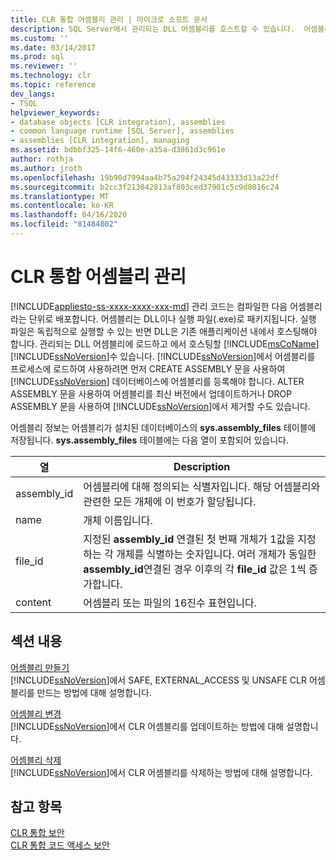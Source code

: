 ```yaml
---
title: CLR 통합 어셈블리 관리 | 마이크로 소프트 문서
description: SQL Server에서 관리되는 DLL 어셈블리를 호스트할 수 있습니다.  어셈블리를 등록, 변경 및 삭제하고 관련 파일 및 사용 권한을 관리할 수도 있습니다.
ms.custom: ''
ms.date: 03/14/2017
ms.prod: sql
ms.reviewer: ''
ms.technology: clr
ms.topic: reference
dev_langs:
- TSQL
helpviewer_keywords:
- database objects [CLR integration], assemblies
- common language runtime [SQL Server], assemblies
- assemblies [CLR integration], managing
ms.assetid: bdbbf325-14f6-460e-a35a-d3861d3c961e
author: rothja
ms.author: jroth
ms.openlocfilehash: 19b90d7994aa4b75a294f24345d43333d13a22df
ms.sourcegitcommit: b2cc3f213042813af803ced37901c5c9d8016c24
ms.translationtype: MT
ms.contentlocale: ko-KR
ms.lasthandoff: 04/16/2020
ms.locfileid: "81484802"
---
```

# <a name="managing-clr-integration-assemblies"></a>CLR 통합 어셈블리 관리
[!INCLUDE[appliesto-ss-xxxx-xxxx-xxx-md](../../../includes/appliesto-ss-xxxx-xxxx-xxx-md.md)]
  관리 코드는 컴파일한 다음 어셈블리라는 단위로 배포합니다. 어셈블리는 DLL이나 실행 파일(.exe)로 패키지됩니다. 실행 파일은 독립적으로 실행할 수 있는 반면 DLL은 기존 애플리케이션 내에서 호스팅해야 합니다. 관리되는 DLL 어셈블리에 로드하고 에서 호스팅할 [!INCLUDE[msCoName](../../../includes/msconame-md.md)] [!INCLUDE[ssNoVersion](../../../includes/ssnoversion-md.md)]수 있습니다. [!INCLUDE[ssNoVersion](../../../includes/ssnoversion-md.md)]에서 어셈블리를 프로세스에 로드하여 사용하려면 먼저 CREATE ASSEMBLY 문을 사용하여 [!INCLUDE[ssNoVersion](../../../includes/ssnoversion-md.md)] 데이터베이스에 어셈블리를 등록해야 합니다. ALTER ASSEMBLY 문을 사용하여 어셈블리를 최신 버전에서 업데이트하거나 DROP ASSEMBLY 문을 사용하여 [!INCLUDE[ssNoVersion](../../../includes/ssnoversion-md.md)]에서 제거할 수도 있습니다.  
  
 어셈블리 정보는 어셈블리가 설치된 데이터베이스의 **sys.assembly_files** 테이블에 저장됩니다. **sys.assembly_files** 테이블에는 다음 열이 포함되어 있습니다.  
  
|열|Description|  
|------------|-----------------|  
|assembly_id|어셈블리에 대해 정의되는 식별자입니다. 해당 어셈블리와 관련한 모든 개체에 이 번호가 할당됩니다.|  
|name|개체 이름입니다.|  
|file_id|지정된 **assembly_id** 연결된 첫 번째 개체가 1값을 지정하는 각 개체를 식별하는 숫자입니다. 여러 개체가 동일한 **assembly_id**연결된 경우 이후의 각 **file_id** 값은 1씩 증가합니다.|  
|content|어셈블리 또는 파일의 16진수 표현입니다.|  
  
## <a name="in-this-section"></a>섹션 내용  
 [어셈블리 만들기](../../../relational-databases/clr-integration/assemblies/creating-an-assembly.md)  
 [!INCLUDE[ssNoVersion](../../../includes/ssnoversion-md.md)]에서 SAFE, EXTERNAL_ACCESS 및 UNSAFE CLR 어셈블리를 만드는 방법에 대해 설명합니다.  
  
 [어셈블리 변경](../../../relational-databases/clr-integration/assemblies/altering-an-assembly.md)  
 [!INCLUDE[ssNoVersion](../../../includes/ssnoversion-md.md)]에서 CLR 어셈블리를 업데이트하는 방법에 대해 설명합니다.  
  
 [어셈블리 삭제](../../../relational-databases/clr-integration/assemblies/dropping-an-assembly.md)  
 [!INCLUDE[ssNoVersion](../../../includes/ssnoversion-md.md)]에서 CLR 어셈블리를 삭제하는 방법에 대해 설명합니다.  
  
## <a name="see-also"></a>참고 항목  
 [CLR 통합 보안](../../../relational-databases/clr-integration/security/clr-integration-security.md)   
 [CLR 통합 코드 액세스 보안](../../../relational-databases/clr-integration/security/clr-integration-code-access-security.md)  
  
  
